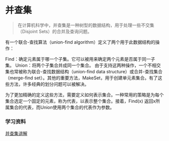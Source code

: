 # 并查集

> 在计算机科学中，并查集是一种树型的数据结构，用于处理一些不交集（Disjoint Sets）的合并及查询问题。

有一个联合-查找算法（union-find algorithm）定义了两个用于此数据结构的操作：

Find：确定元素属于哪一个子集。它可以被用来确定两个元素是否属于同一子集。
Union：将两个子集合并成同一个集合。
由于支持这两种操作，一个不相交集也常被称为联合-查找数据结构（union-find data structure）或合并-查找集合（merge-find set）。其他的重要方法，MakeSet，用于创建单元素集合。有了这些方法，许多经典的划分问题可以被解决。

为了更加精确的定义这些方法，需要定义如何表示集合。一种常用的策略是为每个集合选定一个固定的元素，称为代表，以表示整个集合。接着，Find(x) 返回x所属集合的代表，而Union使用两个集合的代表作为参数。

### 学习资料

[并查集讲解](https://www.youtube.com/watch?v=YKE4Vd1ysPI)